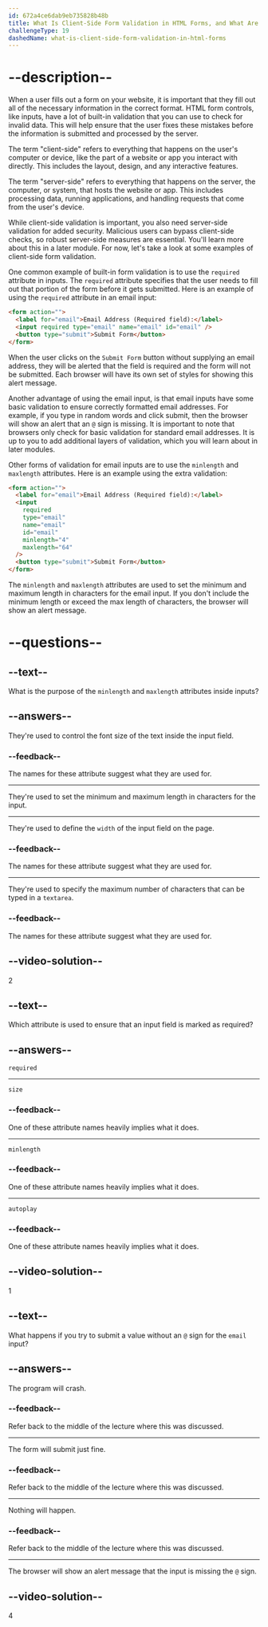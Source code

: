 ```yaml
---
id: 672a4ce6dab9eb735828b48b
title: What Is Client-Side Form Validation in HTML Forms, and What Are Some Examples?
challengeType: 19
dashedName: what-is-client-side-form-validation-in-html-forms
---
```


# --description--

When a user fills out a form on your website, it is important that they fill out all of the necessary information in the correct format. HTML form controls, like inputs, have a lot of built-in validation that you can use to check for invalid data. This will help ensure that the user fixes these mistakes before the information is submitted and processed by the server.

The term "client-side" refers to everything that happens on the user's computer or device, like the part of a website or app you interact with directly. This includes the layout, design, and any interactive features.

The term "server-side" refers to everything that happens on the server, the computer, or system, that hosts the website or app. This includes processing data, running applications, and handling requests that come from the user's device.

While client-side validation is important, you also need server-side validation for added security. Malicious users can bypass client-side checks, so robust server-side measures are essential. You'll learn more about this in a later module. For now, let's take a look at some examples of client-side form validation.

One common example of built-in form validation is to use the `required` attribute in inputs. The `required` attribute specifies that the user needs to fill out that portion of the form before it gets submitted. Here is an example of using the `required` attribute in an email input:

```html
<form action="">
  <label for="email">Email Address (Required field):</label>
  <input required type="email" name="email" id="email" />
  <button type="submit">Submit Form</button>
</form>
```

When the user clicks on the `Submit Form` button without supplying an email address, they will be alerted that the field is required and the form will not be submitted. Each browser will have its own set of styles for showing this alert message.

Another advantage of using the email input, is that email inputs have some basic validation to ensure correctly formatted email addresses. For example, if you type in random words and click submit, then the browser will show an alert that an `@` sign is missing. It is important to note that browsers only check for basic validation for standard email addresses. It is up to you to add additional layers of validation, which you will learn about in later modules.

Other forms of validation for email inputs are to use the `minlength` and `maxlength` attributes. Here is an example using the extra validation:

```html
<form action="">
  <label for="email">Email Address (Required field):</label>
  <input
    required
    type="email"
    name="email"
    id="email"
    minlength="4"
    maxlength="64"
  />
  <button type="submit">Submit Form</button>
</form>
```

The `minlength` and `maxlength` attributes are used to set the minimum and maximum length in characters for the email input. If you don't include the minimum length or exceed the max length of characters, the browser will show an alert message.

# --questions--

## --text--

What is the purpose of the `minlength` and `maxlength` attributes inside inputs?

## --answers--

They're used to control the font size of the text inside the input field.

### --feedback--

The names for these attribute suggest what they are used for.

---

They're used to set the minimum and maximum length in characters for the input.

---

They're used to define the `width` of the input field on the page.

### --feedback--

The names for these attribute suggest what they are used for.

---

They're used to specify the maximum number of characters that can be typed in a `textarea`.

### --feedback--

The names for these attribute suggest what they are used for.

## --video-solution--

2

## --text--

Which attribute is used to ensure that an input field is marked as required?

## --answers--

`required`

---

`size`

### --feedback--

One of these attribute names heavily implies what it does.

---

`minlength`

### --feedback--

One of these attribute names heavily implies what it does.

---

`autoplay`

### --feedback--

One of these attribute names heavily implies what it does.

## --video-solution--

1

## --text--

What happens if you try to submit a value without an `@` sign for the `email` input?

## --answers--

The program will crash.

### --feedback--

Refer back to the middle of the lecture where this was discussed.

---

The form will submit just fine.

### --feedback--

Refer back to the middle of the lecture where this was discussed.

---

Nothing will happen.

### --feedback--

Refer back to the middle of the lecture where this was discussed.

---

The browser will show an alert message that the input is missing the `@` sign.

## --video-solution--

4
